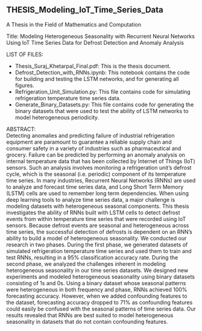## THESIS_Modeling_IoT_Time_Series_Data

A Thesis in the Field of Mathematics and Computation

Title: Modeling Heterogeneous Seasonality with Recurrent Neural Networks Using IoT Time Series Data for Defrost Detection and Anomaly Analysis


LIST OF FILES:  
* Thesis_Suraj_Khetarpal_Final.pdf:  This is the thesis document.
* Defrost_Detection_with_RNNs.ipynb: This notebook contains the code for building and testing the LSTM networks, and for generating all figures.
* Refrigeration_Unit_Simulation.py:  This file contains code for simulating refrigeration temperature time series data.
* Generate_Binary_Datasets.py:  This file contains code for generating the binary datasets that were used to test the ability of LSTM networks to model heterogeneous periodicity.


ABSTRACT:  
Detecting anomalies and predicting failure of industrial refrigeration equipment are paramount to guarantee a reliable supply chain and consumer safety in a variety of industries such as pharmaceutical and grocery. Failure can be predicted by performing an anomaly analysis on internal temperature data that has been collected by Internet of Things (IoT) sensors. Such an analysis involves monitoring a refrigeration unit’s defrost cycle, which is the seasonal (i.e. periodic) component of its temperature time series.
In many industries, Recurrent Neural Networks (RNNs) are used to analyze and forecast time series data, and Long Short Term Memory (LSTM) cells are used to remember long term dependencies. When using deep learning tools to analyze time series data, a major challenge is modeling datasets with heterogeneous seasonal components.
This thesis investigates the ability of RNNs built with LSTM cells to detect defrost events from within temperature time series that were recorded using IoT sensors. Because defrost events are seasonal and heterogeneous across time series, the successful detection of defrosts is dependent on an RNN’s ability to build a model of heterogeneous seasonality.
We conducted our research in two phases. During the first phase, we generated datasets of simulated refrigeration temperature time series and used them to train and test RNNs, resulting in a 95% classification accuracy rate. During the second phase, we analyzed the challenges inherent in modeling heterogeneous seasonality in our time series datasets. We designed new experiments and modeled heterogeneous seasonality using binary datasets consisting of 1s and 0s. Using a binary dataset whose seasonal patterns were heterogeneous in both frequency and phase, RNNs achieved 100% forecasting accuracy. However, when we added confounding features to the dataset, forecasting accuracy dropped to 71% as confounding features could easily be confused with the seasonal patterns of time series data. Our results revealed that RNNs are best suited to model heterogeneous seasonality in datasets that do not contain confounding features.
